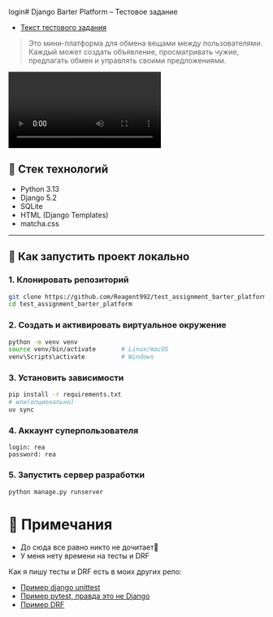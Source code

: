 login# Django Barter Platform – Тестовое задание

- [Текст тестового задания](./task.pdf)

> Это мини-платформа для обмена вещами между пользователями. Каждый может создать объявление, просматривать чужие, предлагать обмен и управлять своими предложениями.

![demo](./demo.mp4)

## 🔧 Стек технологий

- Python 3.13
- Django 5.2
- SQLite
- HTML (Django Templates)
- matcha.css

---

## 🚀 Как запустить проект локально

### 1. Клонировать репозиторий
```bash
git clone https://github.com/Reagent992/test_assignment_barter_platform
cd test_assignment_barter_platform
```
### 2. Создать и активировать виртуальное окружение
```bash
python -m venv venv
source venv/bin/activate       # Linux/macOS
venv\Scripts\activate          # Windows
```
### 3. Установить зависимости
```bash
pip install -r requirements.txt
# или(опционально)
uv sync
```
### 4. Аккаунт суперпользователя
```
login: rea
password: rea
```
### 5. Запустить сервер разработки
```bash
python manage.py runserver
```

# 📄 Примечания
- До сюда все равно никто не дочитает🤣
- У меня нету времени на тесты и DRF

Как я пишу тесты и DRF есть в моих других репо:
- [Пример django unittest](https://github.com/Reagent992/stamps/blob/master/src/mainapp/tests/test_views.py)
- [Пример pytest, правда это не Django](https://github.com/Reagent992/async_rutube_downloader/blob/main/tests/test_downloader.py)
- [Пример DRF](https://github.com/Lozhkin-pa/hackathon-crm-ambassadors/blob/main/api/v1/views/ambassadors_view.py)